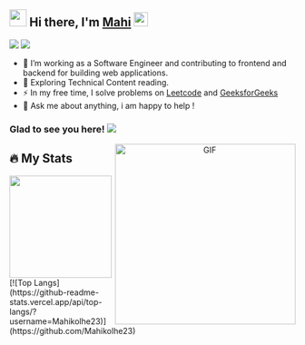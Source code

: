 ## <img src="https://emojipedia-us.s3.amazonaws.com/source/noto-emoji-animations/344/smiling-face-with-sunglasses_1f60e.gif" width="30" height="30" /> Hi there, I'm [Mahi](https://github.com/Mahikolhe23) <a target="_blank" rel="noopener noreferrer nofollow" href="https://camo.githubusercontent.com/e8e7b06ecf583bc040eb60e44eb5b8e0ecc5421320a92929ce21522dbc34c891/68747470733a2f2f6d656469612e67697068792e636f6d2f6d656469612f6876524a434c467a6361737252346961377a2f67697068792e676966" data-target="animated-image.originalLink"><img src="https://camo.githubusercontent.com/e8e7b06ecf583bc040eb60e44eb5b8e0ecc5421320a92929ce21522dbc34c891/68747470733a2f2f6d656469612e67697068792e636f6d2f6d656469612f6876524a434c467a6361737252346961377a2f67697068792e676966" style="width: 25px;" data-canonical-src="https://media.giphy.com/media/hvRJCLFzcasrR4ia7z/giphy.gif" style="max-width: 100%; display: inline-block;" data-target="animated-image.originalImage"></a>
[<img src="https://img.shields.io/badge/LinkedIn-0077B5?style=for-the-badge&logo=linkedin&logoColor=white"/>](https://www.linkedin.com/in/mahendra-kolhe-39b3b2113/)
[<img src="https://img.shields.io/badge/Twitter-1DA1F2?style=for-the-badge&logo=twitter&logoColor=white"/>](https://twitter.com/mahikolhe)
 
- :telescope: I’m working as a Software Engineer and contributing to frontend and backend for building web applications.
- :seedling: Exploring Technical Content reading.
- :zap: In my free time, I solve problems on [Leetcode](https://leetcode.com/Mahikolhe/) and [GeeksforGeeks](https://auth.geeksforgeeks.org/user/mkolhe23/)
- :full_moon_with_face: Ask me about anything, i am happy to help !


### Glad to see you here! ![](https://visitor-badge.laobi.icu/badge?page_id=Mahikolhe23.Mahikolhe23)
<div id="header" align="center">
 <a target="_blank" rel="noopener noreferrer" href="https://github.com/Gapur/Gapur/blob/main/assets/coding.gif?raw=true" data-target="animated-image.originalLink"><img align="right" alt="GIF" src="https://github.com/Gapur/Gapur/raw/main/assets/coding.gif?raw=true" height="318" style="max-width: 100%; display: inline-block;" data-target="animated-image.originalImage"></a>
</div>

## :fire: My Stats 
<img height="180em" src="https://github-readme-stats.vercel.app/api?username=Mahikolhe23&show_icons=true&hide_border=true&&count_private=true&include_all_commits=true"/>
</hr>
[![Top Langs](https://github-readme-stats.vercel.app/api/top-langs/?username=Mahikolhe23)](https://github.com/Mahikolhe23)


